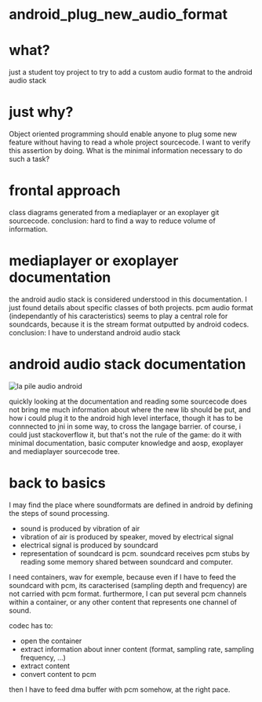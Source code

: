 # android_plug_new_audio_format
#  what? 
just a student toy project to try to add a custom audio format to the android audio stack
#  just why? 
Object oriented programming should enable anyone to plug some new feature without having to read a whole project sourcecode.
I want to verify this assertion by doing.
What is the minimal information necessary to do such a task?

# frontal approach 
class diagrams generated from a mediaplayer or an exoplayer git sourcecode.
conclusion:  hard to find a way to reduce volume of information.

# mediaplayer or exoplayer documentation
the android audio stack is considered understood in this documentation.
I just found details about specific classes of both projects. 
pcm audio format (independantly of his caracteristics) seems to play a central role
for soundcards, because it is the stream format outputted by android codecs. 
conclusion: I have to understand android audio stack

# android audio stack documentation 
![la pile audio android](https://source.android.com/devices/audio/images/ape_fwk_audio.png) 

quickly looking at the documentation and reading some sourcecode does not bring me much information
about where the new lib should be put, and how i could plug it to the android high level interface, 
though it has to be connnected to jni in some way, to cross the langage barrier.
of course, i could just stackoverflow it, but that's not the rule of the game:
do it with minimal documentation, basic computer knowledge and aosp, exoplayer and mediaplayer sourcecode tree. 


# back to basics
I may find the place where soundformats are defined in android by defining the steps of sound processing.
- sound is produced by vibration of air
- vibration of air is produced by speaker, moved by electrical signal
- electrical signal is produced by soundcard
- representation of soundcard is pcm. soundcard receives pcm stubs by reading some memory shared between soundcard and computer.

I need containers, wav for exemple, because
even if I  have to feed the soundcard with pcm, 
its caracterised (sampling depth and frequency) 
are not carried with pcm format.
furthermore, I can put several pcm channels within a container, or 
any other content that represents one channel of sound.

codec has to:
- open the container
- extract information about inner content (format, sampling rate, sampling frequency, ...)
- extract content
- convert content to pcm

then I have to feed dma buffer with pcm somehow, at the right pace. 
